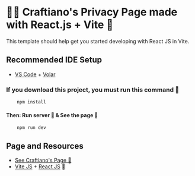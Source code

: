 # 👨‍💻 Craftiano's Privacy Page made with React.js + Vite 🚀

This template should help get you started developing with React JS in Vite. 

## Recommended IDE Setup

- [VS Code](https://code.visualstudio.com/) + [Volar](https://marketplace.visualstudio.com/items?itemName=Vue.volar)

### If you download this project, you must run this command 🚀

```
    npm install
```

#### Then: Run server 🦄 & See the page 📄
```
    npm run dev
```

## Page and Resources
- [See Craftiano's Page 🚀](https://craftianosmoney-page.vercel.app/)
- [Vite JS](https://vitejs.dev/) + [React JS](https://reactjs.org/) 🚀
